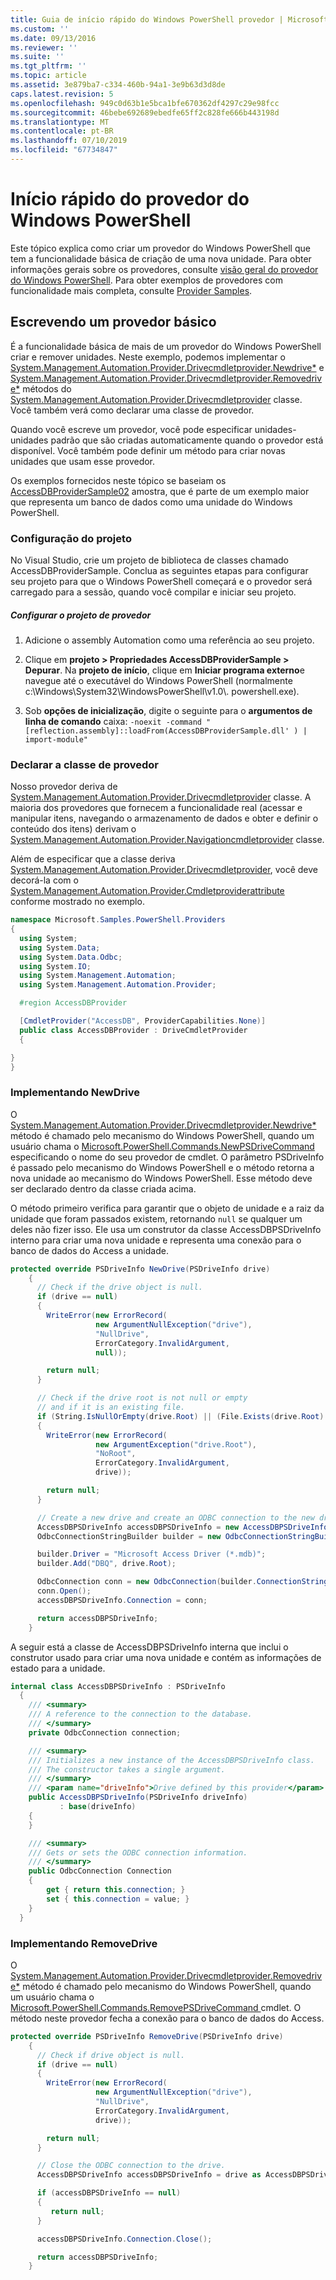 ```yaml
---
title: Guia de início rápido do Windows PowerShell provedor | Microsoft Docs
ms.custom: ''
ms.date: 09/13/2016
ms.reviewer: ''
ms.suite: ''
ms.tgt_pltfrm: ''
ms.topic: article
ms.assetid: 3e879ba7-c334-460b-94a1-3e9b63d3d8de
caps.latest.revision: 5
ms.openlocfilehash: 949c0d63b1e5bca1bfe670362df4297c29e98fcc
ms.sourcegitcommit: 46bebe692689ebedfe65ff2c828fe666b443198d
ms.translationtype: MT
ms.contentlocale: pt-BR
ms.lasthandoff: 07/10/2019
ms.locfileid: "67734847"
---
```

# <a name="windows-powershell-provider-quickstart"></a>Início rápido do provedor do Windows PowerShell

Este tópico explica como criar um provedor do Windows PowerShell que tem a funcionalidade básica de criação de uma nova unidade. Para obter informações gerais sobre os provedores, consulte [visão geral do provedor do Windows PowerShell](./windows-powershell-provider-overview.md). Para obter exemplos de provedores com funcionalidade mais completa, consulte [Provider Samples](./provider-samples.md).

## <a name="writing-a-basic-provider"></a>Escrevendo um provedor básico

É a funcionalidade básica de mais de um provedor do Windows PowerShell criar e remover unidades. Neste exemplo, podemos implementar o [System.Management.Automation.Provider.Drivecmdletprovider.Newdrive*](/dotnet/api/System.Management.Automation.Provider.DriveCmdletProvider.NewDrive) e [System.Management.Automation.Provider.Drivecmdletprovider.Removedrive*](/dotnet/api/System.Management.Automation.Provider.DriveCmdletProvider.RemoveDrive) métodos do [System.Management.Automation.Provider.Drivecmdletprovider](/dotnet/api/System.Management.Automation.Provider.DriveCmdletProvider) classe. Você também verá como declarar uma classe de provedor.

Quando você escreve um provedor, você pode especificar unidades-unidades padrão que são criadas automaticamente quando o provedor está disponível. Você também pode definir um método para criar novas unidades que usam esse provedor.

Os exemplos fornecidos neste tópico se baseiam os [AccessDBProviderSample02](./accessdbprovidersample02.md) amostra, que é parte de um exemplo maior que representa um banco de dados como uma unidade do Windows PowerShell.

### <a name="setting-up-the-project"></a>Configuração do projeto

No Visual Studio, crie um projeto de biblioteca de classes chamado AccessDBProviderSample. Conclua as seguintes etapas para configurar seu projeto para que o Windows PowerShell começará e o provedor será carregado para a sessão, quando você compilar e iniciar seu projeto.

##### <a name="configure-the-provider-project"></a>Configurar o projeto de provedor

1. Adicione o assembly Automation como uma referência ao seu projeto.

2. Clique em **projeto > Propriedades AccessDBProviderSample > Depurar**. Na **projeto de início**, clique em **Iniciar programa externo**e navegue até o executável do Windows PowerShell (normalmente c:\Windows\System32\WindowsPowerShell\v1.0\\. powershell.exe).

3. Sob **opções de inicialização**, digite o seguinte para o **argumentos de linha de comando** caixa: `-noexit -command "[reflection.assembly]::loadFrom(AccessDBProviderSample.dll' ) | import-module"`

### <a name="declaring-the-provider-class"></a>Declarar a classe de provedor

Nosso provedor deriva de [System.Management.Automation.Provider.Drivecmdletprovider](/dotnet/api/System.Management.Automation.Provider.DriveCmdletProvider) classe. A maioria dos provedores que fornecem a funcionalidade real (acessar e manipular itens, navegando o armazenamento de dados e obter e definir o conteúdo dos itens) derivam o [System.Management.Automation.Provider.Navigationcmdletprovider](/dotnet/api/System.Management.Automation.Provider.NavigationCmdletProvider) classe.

Além de especificar que a classe deriva [System.Management.Automation.Provider.Drivecmdletprovider](/dotnet/api/System.Management.Automation.Provider.DriveCmdletProvider), você deve decorá-la com o [ System.Management.Automation.Provider.Cmdletproviderattribute](/dotnet/api/System.Management.Automation.Provider.CmdletProviderAttribute) conforme mostrado no exemplo.

```csharp
namespace Microsoft.Samples.PowerShell.Providers
{
  using System;
  using System.Data;
  using System.Data.Odbc;
  using System.IO;
  using System.Management.Automation;
  using System.Management.Automation.Provider;

  #region AccessDBProvider

  [CmdletProvider("AccessDB", ProviderCapabilities.None)]
  public class AccessDBProvider : DriveCmdletProvider
  {

}
}
```

### <a name="implementing-newdrive"></a>Implementando NewDrive

O [System.Management.Automation.Provider.Drivecmdletprovider.Newdrive*](/dotnet/api/System.Management.Automation.Provider.DriveCmdletProvider.NewDrive) método é chamado pelo mecanismo do Windows PowerShell, quando um usuário chama o [Microsoft.PowerShell.Commands.NewPSDriveCommand](/dotnet/api/Microsoft.PowerShell.Commands.Newpsdrivecommand) especificando o nome do seu provedor de cmdlet. O parâmetro PSDriveInfo é passado pelo mecanismo do Windows PowerShell e o método retorna a nova unidade ao mecanismo do Windows PowerShell. Esse método deve ser declarado dentro da classe criada acima.

O método primeiro verifica para garantir que o objeto de unidade e a raiz da unidade que foram passados existem, retornando `null` se qualquer um deles não fizer isso. Ele usa um construtor da classe AccessDBPSDriveInfo interno para criar uma nova unidade e representa uma conexão para o banco de dados do Access a unidade.

```csharp
protected override PSDriveInfo NewDrive(PSDriveInfo drive)
    {
      // Check if the drive object is null.
      if (drive == null)
      {
        WriteError(new ErrorRecord(
                   new ArgumentNullException("drive"),
                   "NullDrive",
                   ErrorCategory.InvalidArgument,
                   null));

        return null;
      }

      // Check if the drive root is not null or empty
      // and if it is an existing file.
      if (String.IsNullOrEmpty(drive.Root) || (File.Exists(drive.Root) == false))
      {
        WriteError(new ErrorRecord(
                   new ArgumentException("drive.Root"),
                   "NoRoot",
                   ErrorCategory.InvalidArgument,
                   drive));

        return null;
      }

      // Create a new drive and create an ODBC connection to the new drive.
      AccessDBPSDriveInfo accessDBPSDriveInfo = new AccessDBPSDriveInfo(drive);
      OdbcConnectionStringBuilder builder = new OdbcConnectionStringBuilder();

      builder.Driver = "Microsoft Access Driver (*.mdb)";
      builder.Add("DBQ", drive.Root);

      OdbcConnection conn = new OdbcConnection(builder.ConnectionString);
      conn.Open();
      accessDBPSDriveInfo.Connection = conn;

      return accessDBPSDriveInfo;
    }
```

A seguir está a classe de AccessDBPSDriveInfo interna que inclui o construtor usado para criar uma nova unidade e contém as informações de estado para a unidade.

```csharp
internal class AccessDBPSDriveInfo : PSDriveInfo
  {
    /// <summary>
    /// A reference to the connection to the database.
    /// </summary>
    private OdbcConnection connection;

    /// <summary>
    /// Initializes a new instance of the AccessDBPSDriveInfo class.
    /// The constructor takes a single argument.
    /// </summary>
    /// <param name="driveInfo">Drive defined by this provider</param>
    public AccessDBPSDriveInfo(PSDriveInfo driveInfo)
           : base(driveInfo)
    {
    }

    /// <summary>
    /// Gets or sets the ODBC connection information.
    /// </summary>
    public OdbcConnection Connection
    {
        get { return this.connection; }
        set { this.connection = value; }
    }
  }
```

### <a name="implementing-removedrive"></a>Implementando RemoveDrive

O [System.Management.Automation.Provider.Drivecmdletprovider.Removedrive*](/dotnet/api/System.Management.Automation.Provider.DriveCmdletProvider.RemoveDrive) método é chamado pelo mecanismo do Windows PowerShell, quando um usuário chama o [Microsoft.PowerShell.Commands.RemovePSDriveCommand ](/dotnet/api/Microsoft.PowerShell.Commands.removepsdrivecommand) cmdlet. O método neste provedor fecha a conexão para o banco de dados do Access.

```csharp
protected override PSDriveInfo RemoveDrive(PSDriveInfo drive)
    {
      // Check if drive object is null.
      if (drive == null)
      {
        WriteError(new ErrorRecord(
                   new ArgumentNullException("drive"),
                   "NullDrive",
                   ErrorCategory.InvalidArgument,
                   drive));

        return null;
      }

      // Close the ODBC connection to the drive.
      AccessDBPSDriveInfo accessDBPSDriveInfo = drive as AccessDBPSDriveInfo;

      if (accessDBPSDriveInfo == null)
      {
         return null;
      }

      accessDBPSDriveInfo.Connection.Close();

      return accessDBPSDriveInfo;
    }
```